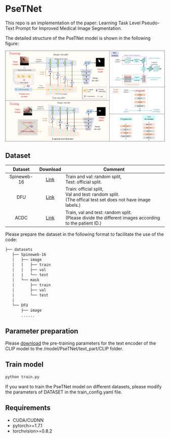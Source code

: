# PseTNet

This repo is an implementation of the paper: Learning Task Level Pseudo-Text Prompt for Improved Medical Image Segmentation.

The detailed structure of the PseTNet model is shown in the following figure:

<p align="center">
  <img src="Figures/main figure.jpg" width="700"/>
</p>

## Dataset

|   Dataset   |                        Download                         | Comment                                                                                                           |
|:-----------:| :-----------------------------------------------------: |-------------------------------------------------------------------------------------------------------------------|
| Spineweb-16 |    [Link](https://aasce19.grand-challenge.org/Home/)    | Train and val: random split, <br />Test: official split.                                                          |
|     DFU     | [Link](https://github.com/uwm-bigdata/wound-segmentation/tree/master/data/Foot%20Ulcer%20Segmentation%20Challenge) | Train: official split, <br />Val and test: random split. <br />(The offical test set does not have image labels.) |
|    ACDC     |    [Link](https://www.creatis.insa-lyon.fr/Challenge/acdc/databases.html)    | Train, val and test: random split. <br />(Please divide the different images according to the patient ID.)        |

Please prepare the dataset in the following format to facilitate the use of the code:

```angular2html
├── datasets
   ├── Spineweb-16
   │   ├── image
   |   |   ├── train
   |   |   ├── val
   |   |   └── test
   │   └── mask
   |       ├── train
   |       ├── val
   |       └── test
   |  
   └── DFU
       ├── image
       ......
```

## Parameter preparation

Please [download](https://openaipublic.azureedge.net/clip/models/5806e77cd80f8b59890b7e101eabd078d9fb84e6937f9e85e4ecb61988df416f/ViT-B-16.pt) the pre-training parameters for the text encoder of the CLIP model to the /model/PseTNet/text_part/CLIP folder.

## Train model

```bash
python train.py
```
If you want to train the PseTNet model on different datasets, please modify the parameters of DATASET in the train_config.yaml file.

## Requirements

+ CUDA/CUDNN
+ pytorch>=1.7.1
+ torchvision>=0.8.2
